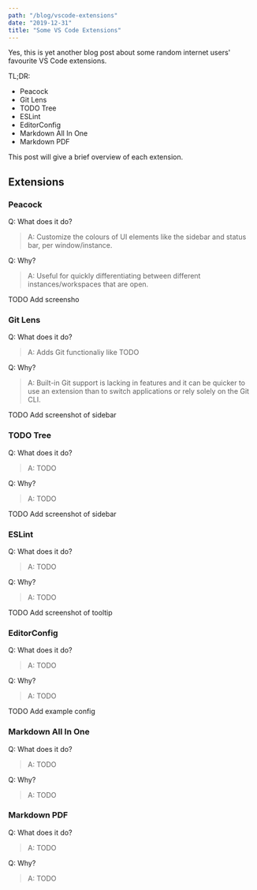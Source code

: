 ```yaml
---
path: "/blog/vscode-extensions"
date: "2019-12-31"
title: "Some VS Code Extensions"
---
```


Yes, this is yet another blog post about some random internet users'
favourite VS Code extensions.

<!-- end -->

TL;DR:

* Peacock
* Git Lens
* TODO Tree
* ESLint
* EditorConfig
* Markdown All In One
* Markdown PDF

This post will give a brief overview of each extension.

## Extensions

### Peacock

Q: What does it do?
> A: Customize the colours of UI elements like the sidebar and status bar, per window/instance.

Q: Why?
> A: Useful for quickly differentiating between different instances/workspaces that are open.

TODO Add screensho

### Git Lens

Q: What does it do?
> A: Adds Git functionaliy like TODO

Q: Why?
> A: Built-in Git support is lacking in features and it can be quicker to use an extension than to
switch applications or rely solely on the Git CLI.

TODO Add screenshot of sidebar

### TODO Tree

Q: What does it do?
> A: TODO

Q: Why?
> A: TODO

TODO Add screenshot of sidebar

### ESLint

Q: What does it do?
> A: TODO

Q: Why?
> A: TODO

TODO Add screenshot of tooltip

### EditorConfig

Q: What does it do?
> A: TODO

Q: Why?
> A: TODO

TODO Add example config

### Markdown All In One

Q: What does it do?
> A: TODO

Q: Why?
> A: TODO

### Markdown PDF

Q: What does it do?
> A: TODO

Q: Why?
> A: TODO
